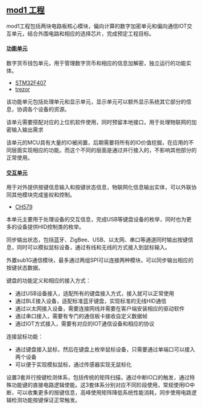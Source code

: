 ﻿## [mod1 工程](https://github.com/Qful/keyboard)

mod1工程包括两块电路板核心模块，偏向计算的数字加密单元和偏向通信IOT交互单元，结合外围电路和相应的选择芯片，完成预定工程目标。

#### [功能单元](PART1/)

数字货币钱包单元，用于管理数字货币和相应的信息加解密，独立运行的功能实体。

* [STM32F407](https://github.com/sochub/STM32F407)
* [trezor](https://github.com/trezor)

该功能单元包括处理单元和显示单元，显示单元可以额外显示系统其它部分的信息，协调各个设备的资源。

该单元需要搭配对应的上位机软件使用，同时预留本地接口，用于处理物联网的加密输入输出需求

该单元的MCU具有大量的IO被闲置，后期需要将所有的IO价值挖掘，在应用的不同层面实现相应的功能。而这个不同的层面是通过并行接入的，不影响其他部分的正常使用。

#### [交互单元](PART2/)

用于对外提供按键信息输入和按键状态信息，物联网化信息输出实体，可以外联协同其他模块完成鉴权和控制。

* [CH579](https://github.com/sochub/CH579)

本单元主要用于处理设备的交互信息，完成USB等键盘设备的枚举，同时也为更多的设备提供HID控制类的枚举。

同步输出状态，包括蓝牙、ZigBee、USB、以太网、串口等通道同时输出按键信息，同时可以模拟鼠标设备，通过有线和无线的方式接入到鼠标输入。

外置sub1G通信模块，最多通过两组SPI可以连接两种模块，可以同步输出相应的按键状态数据。


键盘的功能定义和相应的接入方式：

* 通过USB设备接入，适配所有的键盘接入方式，接入就可以正常使用
* 通过BLE接入设备，适配标准蓝牙键盘，实现标准的无线HID通信
* 通过以太网接入设备，需要连接网线并需要在客户端安装相应的驱动软件
* 通过串口接入，需要有专门的通信板卡接收自定义数据帧
* 通过IOT方式接入，需要有对应的IOT通信设备和相应的协议

连接鼠标功能：

* 通过键盘接入鼠标，然后在键盘上枚举鼠标设备，只需要通过单端口可以接入两个设备
* 可以便于实现模拟鼠标，通过传感器实现无鼠标化

设置3套并行按键检测体系，包括传统的矩阵扫描，通过中断IO口的触发，通过特殊功能键的直接电路逻辑使能。这3套体系分别对应不同阶段使用，常规使用IO中断，可以收集更多的按键信息，高峰使用矩阵降低系统性能消耗，同步使用电路逻辑检测功能按键保证正常触发。